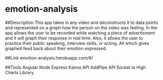 # emotion-analysis

##Description
This app takes in any video and deconstructs it to data points and represented on a graph how the person on the video was feeling.
In the app allows the user to be recorded while watching a piece of advertisment and it will graph their response in real time.
Also, it allows the user to practice their public speaking, interview skills, or acting. All which gives graphed feed back about their emotion expressed.


##Link
emotion-analysis.herokuapp.com/#/

##Tools
Angular
Node
Express
Kairos API
AddPipe API
Socket.io
High Charts Library



